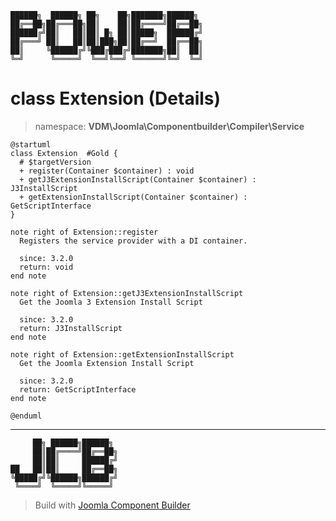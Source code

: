 ```
██████╗  ██████╗ ██╗    ██╗███████╗██████╗
██╔══██╗██╔═══██╗██║    ██║██╔════╝██╔══██╗
██████╔╝██║   ██║██║ █╗ ██║█████╗  ██████╔╝
██╔═══╝ ██║   ██║██║███╗██║██╔══╝  ██╔══██╗
██║     ╚██████╔╝╚███╔███╔╝███████╗██║  ██║
╚═╝      ╚═════╝  ╚══╝╚══╝ ╚══════╝╚═╝  ╚═╝
```
# class Extension (Details)
> namespace: **VDM\Joomla\Componentbuilder\Compiler\Service**
```uml
@startuml
class Extension  #Gold {
  # $targetVersion
  + register(Container $container) : void
  + getJ3ExtensionInstallScript(Container $container) : J3InstallScript
  + getExtensionInstallScript(Container $container) : GetScriptInterface
}

note right of Extension::register
  Registers the service provider with a DI container.

  since: 3.2.0
  return: void
end note

note right of Extension::getJ3ExtensionInstallScript
  Get the Joomla 3 Extension Install Script

  since: 3.2.0
  return: J3InstallScript
end note

note right of Extension::getExtensionInstallScript
  Get the Joomla Extension Install Script

  since: 3.2.0
  return: GetScriptInterface
end note
 
@enduml
```

---
```
     ██╗ ██████╗██████╗
     ██║██╔════╝██╔══██╗
     ██║██║     ██████╔╝
██   ██║██║     ██╔══██╗
╚█████╔╝╚██████╗██████╔╝
 ╚════╝  ╚═════╝╚═════╝
```
> Build with [Joomla Component Builder](https://git.vdm.dev/joomla/Component-Builder)

